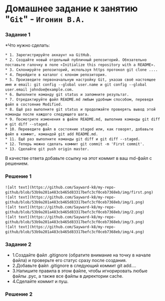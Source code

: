 # Домашнее задание к занятию "`Git`" - `Игонин В.А.`
### Задание 1
*Что нужно сделать:

	* 1. Зарегистрируйте аккаунт на GitHub.
	* 2. Создайте новый отдельный публичный репозиторий. Обязательно поставьте галочку в поле «Initialize this repository with a README».
	* 3. Склонируйте репозиторий, используя https протокол git clone ....
	* 4. Перейдите в каталог с клоном репозитория.
	* 5. Произведите первоначальную настройку Git, указав своё настоящее имя и email: git config --global user.name и git config --global user.email johndoe@example.com.
	* 6. Выполните команду git status и запомните результат.
	* 7. Отредактируйте файл README.md любым удобным способом, переведя файл в состояние Modified.
	* 8. Ещё раз выполните git status и продолжайте проверять вывод этой команды после каждого следующего шага.
	* 9. Посмотрите изменения в файле README.md, выполнив команды git diff и git diff --staged.
	* 10. Переведите файл в состояние staged или, как говорят, добавьте файл в коммит, командой git add README.md.
	* 11. Ещё раз выполните команды git diff и git diff --staged.
	* 12. Теперь можно сделать коммит git commit -m 'First commit'.
	* 13. Сделайте git push origin master.
В качестве ответа добавьте ссылку на этот коммит в ваш md-файл с решением.

### Решение 1

	![alt text](https://github.com/Sayward-k8/my-repo-github/blob/53b9a201a483cb465d83317befc3cf0ceb7368eb/img/first.png)
	![alt text](https://github.com/Sayward-k8/my-repo-github/blob/53b9a201a483cb465d83317befc3cf0ceb7368eb/img/1.png)
	![alt text](https://github.com/Sayward-k8/my-repo-github/blob/53b9a201a483cb465d83317befc3cf0ceb7368eb/img/2.png)
	![alt text](https://github.com/Sayward-k8/my-repo-github/blob/53b9a201a483cb465d83317befc3cf0ceb7368eb/img/3.png)
	![alt text](https://github.com/Sayward-k8/my-repo-github/blob/53b9a201a483cb465d83317befc3cf0ceb7368eb/img/4.png)

### Задание 2

* 1.Создайте файл .gitignore (обратите внимание на точку в начале файла) и проверьте его статус сразу после создания.
* 2.Добавьте файл .gitignore в следующий коммит git add....
* 3.Напишите правила в этом файле, чтобы игнорировать любые файлы .pyc, а также все файлы в директории cache.
* 4.Сделайте коммит и пуш.

### Решение 2


